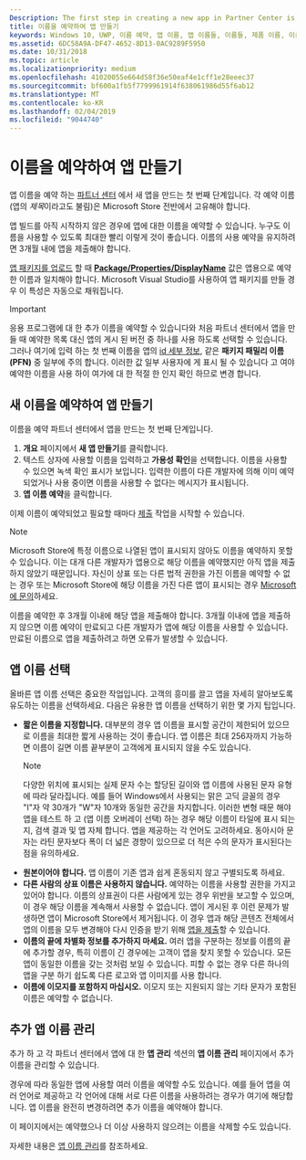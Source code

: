 ```yaml
---
Description: The first step in creating a new app in Partner Center is reserving an app name. See how to reserve app names and find suggestions for choosing a great name for your app.
title: 이름을 예약하여 앱 만들기
keywords: Windows 10, UWP, 이름 예약, 앱 이름, 앱 이름들, 이름들, 제품 이름, 이름 지정, 예약 이름, 제목, 이름들, 제목들
ms.assetid: 6DC58A9A-DF47-4652-8D13-0AC9289F5950
ms.date: 10/31/2018
ms.topic: article
ms.localizationpriority: medium
ms.openlocfilehash: 41020055e664d58f36e50eaf4e1cff1e28eeec37
ms.sourcegitcommit: bf600a1fb5f7799961914f638061986d55f6ab12
ms.translationtype: MT
ms.contentlocale: ko-KR
ms.lasthandoff: 02/04/2019
ms.locfileid: "9044740"
---
```

# <a name="create-your-app-by-reserving-a-name"></a>이름을 예약하여 앱 만들기

앱 이름을 예약 하는 [파트너 센터](https://partner.microsoft.com/dashboard) 에서 새 앱을 만드는 첫 번째 단계입니다. 각 예약 이름 (앱의 *제목*이라고도 불림)은 Microsoft Store 전반에서 고유해야 합니다.

앱 빌드를 아직 시작하지 않은 경우에 앱에 대한 이름을 예약할 수 있습니다. 누구도 이름을 사용할 수 있도록 최대한 빨리 이렇게 것이 좋습니다. 이름의 사용 예약을 유지하려면 3개월 내에 앱을 제출해야 합니다.

[앱 패키지를 업로드](upload-app-packages.md) 할 때 [**Package/Properties/DisplayName**](https://docs.microsoft.com/uwp/schemas/appxpackage/uapmanifestschema/element-displayname) 값은 앱용으로 예약한 이름과 일치해야 합니다. Microsoft Visual Studio를 사용하여 앱 패키지를 만들 경우 이 특성은 자동으로 채워집니다.

> [!IMPORTANT]
> 응용 프로그램에 대 한 추가 이름을 예약할 수 있습니다와 처음 파트너 센터에서 앱을 만들 때 예약한 목록 대신 앱의 게시 된 버전 중 하나를 사용 하도록 선택할 수 있습니다. 그러나 여기에 입력 하는 첫 번째 이름을 앱의 [id 세부 정보](view-app-identity-details.md), 같은 **패키지 패밀리 이름 (PFN)** 중 일부에 주의 합니다. 이러한 값 일부 사용자에 게 표시 될 수 있습니다 고 여야 예약한 이름을 사용 하이 여가에 대 한 적절 한 인지 확인 하므로 변경 합니다.


## <a name="create-your-app-by-reserving-a-new-name"></a>새 이름을 예약하여 앱 만들기

이름을 예약 파트너 센터에서 앱을 만드는 첫 번째 단계입니다. 

1.  **개요** 페이지에서 **새 앱 만들기**를 클릭합니다.
2.  텍스트 상자에 사용할 이름을 입력하고 **가용성 확인**을 선택합니다. 이름을 사용할 수 있으면 녹색 확인 표시가 보입니다. 입력한 이름이 다른 개발자에 의해 이미 예약되었거나 사용 중이면 이름을 사용할 수 없다는 메시지가 표시됩니다.
3.  **앱 이름 예약**을 클릭합니다.

이제 이름이 예약되었고 필요할 때마다 [제출](app-submissions.md) 작업을 시작할 수 있습니다. 

> [!NOTE]
> Microsoft Store에 특정 이름으로 나열된 앱이 표시되지 않아도 이름을 예약하지 못할 수 있습니다. 이는 대개 다른 개발자가 앱용으로 해당 이름을 예약했지만 아직 앱을 제출하지 않았기 때문입니다. 자신이 상표 또는 다른 법적 권한을 가진 이름을 예약할 수 없는 경우 또는 Microsoft Store에 해당 이름을 가진 다른 앱이 표시되는 경우 [Microsoft에 문의](https://go.microsoft.com/fwlink/p/?LinkId=233777)하세요.

이름을 예약한 후 3개월 이내에 해당 앱을 제출해야 합니다. 3개월 이내에 앱을 제출하지 않으면 이름 예약이 만료되고 다른 개발자가 앱에 해당 이름을 사용할 수 있습니다. 만료된 이름으로 앱을 제출하려고 하면 오류가 발생할 수 있습니다.


## <a name="choosing-your-apps-name"></a>앱 이름 선택

올바른 앱 이름 선택은 중요한 작업입니다. 고객의 흥미를 끌고 앱을 자세히 알아보도록 유도하는 이름을 선택하세요. 다음은 유용한 앱 이름을 선택하기 위한 몇 가지 팁입니다.

-   **짧은 이름을 지정합니다.** 대부분의 경우 앱 이름을 표시할 공간이 제한되어 있으므로 이름을 최대한 짧게 사용하는 것이 좋습니다. 앱 이름은 최대 256자까지 가능하면 이름이 길면 이름 끝부분이 고객에게 표시되지 않을 수도 있습니다.
    > [!NOTE]
    > 다양한 위치에 표시되는 실제 문자 수는 할당된 길이와 앱 이름에 사용된 문자 유형에 따라 달라집니다. 예를 들어 Windows에서 사용되는 맑은 고딕 글꼴의 경우 "I"자 약 30개가 "W"자 10개와 동일한 공간을 차지합니다. 이러한 변형 때문 해야 앱을 테스트 하 고 (앱 이름 오버레이 선택) 하는 경우 해당 이름이 타일에 표시 되는지, 검색 결과 및 앱 자체 합니다. 앱을 제공하는 각 언어도 고려하세요. 동아시아 문자는 라틴 문자보다 폭이 더 넓은 경향이 있으므로 더 적은 수의 문자가 표시된다는 점을 유의하세요.
-   **원본이어야 합니다.** 앱 이름이 기존 앱과 쉽게 혼동되지 않고 구별되도록 하세요.
-   **다른 사람의 상표 이름은 사용하지 않습니다.** 예약하는 이름을 사용할 권한을 가지고 있어야 합니다. 이름의 상표권이 다른 사람에게 있는 경우 위반을 보고할 수 있으며, 이 경우 해당 이름을 계속해서 사용할 수 없습니다. 앱이 게시된 후 이런 문제가 발생하면 앱이 Microsoft Store에서 제거됩니다. 이 경우 앱과 해당 콘텐츠 전체에서 앱의 이름을 모두 변경해야 다시 인증을 받기 위해 [앱을 제출](app-submissions.md)할 수 있습니다.
-   **이름의 끝에 차별화 정보를 추가하지 마세요.** 여러 앱을 구분하는 정보를 이름의 끝에 추가할 경우, 특히 이름이 긴 경우에는 고객이 앱을 찾지 못할 수 있습니다. 모든 앱이 동일한 이름을 갖는 것처럼 보일 수 있습니다. 피할 수 없는 경우 다른 하나의 앱을 구분 하기 쉽도록 다른 로고와 앱 이미지를 사용 합니다.
-   **이름에 이모지를 포함하지 마십시오.** 이모지 또는 지원되지 않는 기타 문자가 포함된 이름은 예약할 수 없습니다.


## <a name="manage-additional-app-names"></a>추가 앱 이름 관리

추가 하 고 각 파트너 센터에서 앱에 대 한 **앱 관리** 섹션의 **앱 이름 관리** 페이지에서 추가 이름을 관리할 수 있습니다.

경우에 따라 동일한 앱에 사용할 여러 이름을 예약할 수도 있습니다. 예를 들어 앱을 여러 언어로 제공하고 각 언어에 대해 서로 다른 이름을 사용하려는 경우가 여기에 해당합니다. 앱 이름을 완전히 변경하려면 추가 이름을 예약해야 합니다.

이 페이지에서는 예약했으나 더 이상 사용하지 않으려는 이름을 삭제할 수도 있습니다.

자세한 내용은 [앱 이름 관리](manage-app-names.md)를 참조하세요.

 

 




